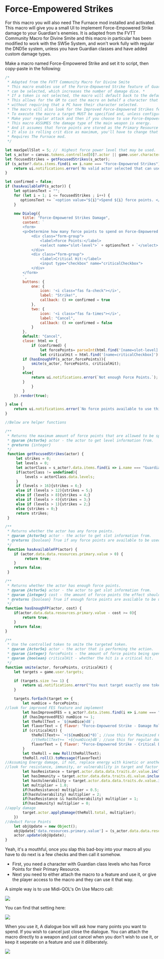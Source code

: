 # Force-Empowered Strikes

For this macro you will also need The Furnace mod installed and activated.
This macro will give you a small UI to implement Force-Empowered Strike damage to your Guardian's enemies. It is adapted from the FVTT Community Macro for Divine Smite and this macro in particular has been modified to work with the SW5e System, and won't work fully with regular the DND5e system, unless you have Guardian classes and have added custom damage types.

Make a macro named Force-Empowered Strike and set it to script, then copy-paste in the following:
```javascript
/*
 * Adapted from the FVTT Community Macro for Divine Smite
 * This macro enables use of the Force-Empowered Strike feature of Guardians in SW5e. A number of force points to spend
 * can be selected, which increases the number of damage dice. * 
 * If a token is not selected, the macro will default back to the default character for the Actor. 
 * This allows for the GM to cast the macro on behalf a character that possesses it, 
 * without requiring that a PC have their character selected.
 * The macro will also look for the Improved Force-Empowered Strikes feature and add the damage appropriately.
 * To execute the macro a target MUST be specified and, unless configured otherwise, the character must have at least 1 force point.
 * Make your regular attack and then if you choose to use Force-Empowered Strike, run this macro, or execute it via Dynamic Effects.
 * This macro ASSUMES the damage type of the main weapon is energy.
 * And it assumes that force points are stored as the Primary Resource on the character sheet.
 * It also is rolling crit dice as maximum, you'll have to change that if you want a different crit roll method.
 * Requires The Furnace mod.
 */

let maxSpellSlot = 5; //  Highest force power level that may be used.
let s_actor = canvas.tokens.controlled[0]?.actor || game.user.character;     
let focusedStrikes = getFocusedStrikes(s_actor);
if (s_actor?.data.items.find(i => i.name === "Force-Empowered Strikes") === undefined){
    return ui.notifications.error(`No valid actor selected that can use this macro.`);
}

let confirmed = false;
if (hasAvailableFP(s_actor)) {
    let optionsText = "";
    for (let i = 1; i <= focusedStrikes ; i++) {
       optionsText += `<option value="${i}">Spend ${i} force points. </option>`;
    }

    new Dialog({
        title: "Force-Empowered Strikes Damage",
        content: `
        <form>
        <p>Determine how many force points to spend on Force-Empowered Strikes.</p>
            <div class="form-group">
                <label>Force Points:</label>
                <select name="slot-level">` + optionsText + `</select>
            </div>
            <div class="form-group">
                <label>Critical Hit:</label>
                <input type="checkbox" name="criticalCheckbox">
            </div>
        </form>
        `,
        buttons: {
            one: {
                icon: '<i class="fas fa-check"></i>',
                label: "Strike!",
                callback: () => confirmed = true
            },
            two: {
                icon: '<i class="fas fa-times"></i>',
                label: "Cancel",
                callback: () => confirmed = false
            }
        },
        default: "Cancel",
        close: html => {
            if (confirmed) {
                let forcePoints= parseInt(html.find('[name=slot-level]')[0].value);
                let criticalHit = html.find('[name=criticalCheckbox]')[0].checked;
		if (hasEnoughFP(s_actor,forcePoints)){
			smite(s_actor, forcePoints, criticalHit);
		}
		else{
			return ui.notifications.error(`Not enough Force Points.`);
		}
            }
        }
    }).render(true);

} else {
    return ui.notifications.error(`No force points available to use this feature.`);    
}

//Below are helper functions

/**
 * Returns the maximum amount of force points that are allowed to be spent on one FES based on guardian level.
 * @param {Actor5e} actor - the actor to get level information from.
 * @returns {integer}
 */
 function getFocusedStrikes(actor) {
     let strikes = 0;
     let levels = 0;
     let actorClass = s_actor?.data.items.find(i => i.name === "Guardian")
     if(actorClass != undefined){   
         levels = actorClass.data.levels;
     }
     if (levels > 16){strikes = 6;}
     else if (levels > 12){strikes = 5;}
     else if (levels > 8){strikes = 4;}
     else if (levels > 4){strikes = 3;}
     else if (levels > 1){strikes = 2;}
     else {strikes = 0;}
     return strikes;
 }

/**
 * Returns whether the actor has any force points.
 * @param {Actor5e} actor - the actor to get slot information from.
 * @returns {boolean} True if any force points are available to be used.
 */
 function hasAvailableFP(actor) {
    if (actor.data.data.resources.primary.value > 0) {
         return true;
    }
    return false;
 }

/**
 * Returns whether the actor has enough force points.
 * @param {Actor5e} actor - the actor to get slot information from.
 * @param {integer} cost - the amount of force points the effect should cost
 * @returns {boolean} True if enough force points are available to be used.
 */
function hasEnoughFP(actor, cost) {
	if(actor.data.data.resources.primary.value - cost >= 0){
		return true;
	}
	return false;
}

/**
 * Use the controlled token to smite the targeted token.
 * @param {Actor5e} actor - the actor that is performing the action.
 * @param {integer} forcePoints - the amount of force points being spent.
 * @param {boolean} criticalHit - whether the hit is a critical hit.
 */
function smite(actor, forcePoints, criticalHit) {
    let targets = game.user.targets;

    if (targets.size !== 1) {
        return ui.notifications.error("You must target exactly one token to Force Empowered Strike.");
    }

    targets.forEach(target => {
        let numDice = forcePoints;
//look for improved FES feature and implement
        let hasImprovedFES = s_actor?.data.items.find(i => i.name === "Improved Force-Empowered Strikes") != undefined;
        if (hasImprovedFES) numDice += 1;
        let theRollText = `${numDice}d8`;
        let flavorText = { flavor: "Force-Empowered Strike - Damage Roll (Energy)", speaker };
        if (criticalHit) {
            theRollText+= `+(${numDice}*8)`; //use this for Maximized Crit Dice, don't use both
            //theRollText+= `+${numDice}d8`; //use this for regular double Crit Dice, don't use both
            flavorText = { flavor: "Force-Empowered Strike - Critical Damage Roll (Energy)", speaker };
        }
        let theRoll = new Roll(theRollText);
        theRoll.roll().toMessage(flavorText)
//Assuming Energy damage, if not, replace energy with kinetic or another damage type.
//look for resistance, immunity, or vulnerability in target and factor into damage
        let hasResistance = target.actor.data.data.traits.dr.value.includes("energy");
        let hasImmunity = target.actor.data.data.traits.di.value.includes("energy");
        let hasVulnerability = target.actor.data.data.traits.dv.value.includes("energy");
        let multiplier = 1.0;
        if(hasResistance) multiplier = 0.5;
        if(hasVulnerability) multiplier = 2;
        if(hasResistance && hasVulnerability) multiplier = 1;
        if(hasImmunity) multiplier = 0;
//apply damage        
        target.actor.applyDamage(theRoll.total, multiplier);
    })
//deduct Force Points
    let objUpdate = new Object();
    objUpdate['data.resources.primary.value'] = (s_actor.data.data.resources.primary.value - forcePoints);
    actor.update(objUpdate);
}
```
Yeah, it's a mouthful, once you slap this bad-boy into your macro all you have to do next is a few checks and then call it somehow.
* First, you need a character with Guardian class levels who has Force Points for their Primary Resource.
* Next you need to either attach the macro to a feature and use it, or give the player access to the macro and they can use it that way.

A simple way is to use Midi-QOL's On Use Macro call:

![](https://github.com/ExileofBrokenSky/My-Foundry-VTT-Macros/blob/main/Force-Empowered%20Strikes/On%20Use%20Macro.png)

You can find that setting here:

![](https://github.com/ExileofBrokenSky/My-Foundry-VTT-Macros/blob/main/Force-Empowered%20Strikes/On%20Use%20Macro%20call%20Midi-QOL%20setting.png)

When you use it, A dialogue box will ask how many points you want to spend. If you wish to cancel just close the dialogue. 
You can attach the macro directly to a weapon and just cancel when you don't wish to use it, or keep it seperate on a feature and use it diliberately.

![](https://github.com/ExileofBrokenSky/My-Foundry-VTT-Macros/blob/main/Force-Empowered%20Strikes/FES.png)

